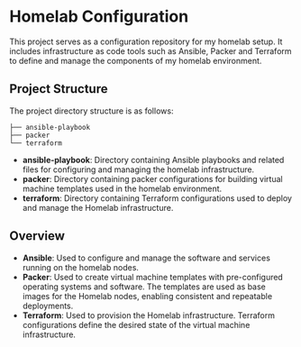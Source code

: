 # Homelab Configuration

This project serves as a configuration repository for my homelab setup. It includes infrastructure as code tools such as Ansible, Packer and Terraform to define and manage the components of my homelab environment.

## Project Structure

The project directory structure is as follows:

```
├── ansible-playbook
├── packer
└── terraform
```

- **ansible-playbook**: Directory containing Ansible playbooks and related files for configuring and managing the homelab infrastructure.
- **packer**: Directory containing packer configurations for building virtual machine templates used in the homelab environment.
- **terraform**: Directory containing Terraform configurations used to deploy and manage the Homelab infrastructure.

## Overview

- **Ansible**: Used to configure and manage the software and services running on the homelab nodes.
- **Packer**: Used to create virtual machine templates with pre-configured operating systems and software. The templates are used as base images for the Homelab nodes, enabling consistent and repeatable deployments.
- **Terraform**: Used to provision the Homelab infrastructure. Terraform configurations define the desired state of the virtual machine infrastructure.
